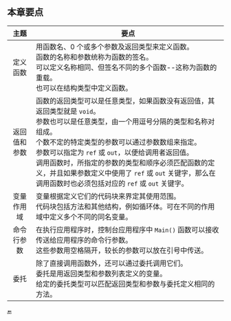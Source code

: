 ## 本章要点

| 主题 | 要点 |
|:-:|-|
| 定义函数 | 用函数名、0 个或多个参数及返回类型来定义函数。<br>函数的名称和参数统称为函数的签名。<br>可以定义名称相同、但签名不同的多个函数--这称为函数的重载。<br>也可以在结构类型中定义函数。 |
| 返回值和参数 | 函数的返回类型可以是任意类型，如果函数没有返回值，其返回类型就是 `void`。<br>参数也可以是任意类型，由一个用逗号分隔的类型和名称对组成。<br>个数不定的特定类型的参数可以通过参数数组来指定。<br>参数可以指定为 `ref` 或 `out`，以便给调用者返回值。<br>调用函数时，所指定的参数的类型和顺序必须匹配函数的定义，并且如果参数定义中使用了 `ref` 或 `out` 关键字，那么在调用函数时也必须包括对应的 `ref` 或 `out` 关键字。 |
| 变量作用域 | 变量根据定义它们的代码块来界定其使用范围。<br>代码块包括方法和其他结构，例如循环体。可在不同的作用域中定义多个不同的同名变量。 |
| 命令行参数 | 在执行应用程序时，控制台应用程序中 `Main()` 函数可以接收传送给应用程序的命令行参数。<br>这些参数用空格隔开，较长的参数可以放在引号中传送。 |
| 委托 | 除了直接调用函数外，还可以通过委托调用它们。<br>委托是用返回类型和参数列表定义的变量。<br>给定的委托类型可以匹配返回类型和参数与委托定义相同的方法。 |






🔚